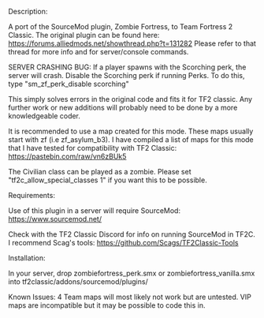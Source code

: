 Description:

A port of the SourceMod plugin, Zombie Fortress, to Team Fortress 2 Classic.
The original plugin can be found here:
https://forums.alliedmods.net/showthread.php?t=131282
Please refer to that thread for more info and for server/console commands.

SERVER CRASHING BUG: If a player spawns with the Scorching perk, the server will crash.
Disable the Scorching perk if running Perks. To do this, type "sm_zf_perk_disable scorching"

This simply solves errors in the original code and fits it for TF2 classic. Any further work or new additions will probably need to be done by a more knowledgeable coder.

It is recommended to use a map created for this mode. These maps usually start with zf (i.e zf_asylum_b3).
I have compiled a list of maps for this mode that I have tested for compatibility with TF2 Classic:
https://pastebin.com/raw/vn6zBUk5

The Civilian class can be played as a zombie. Please set "tf2c_allow_special_classes 1" if you want this to be possible.

Requirements:

Use of this plugin in a server will require SourceMod:
https://www.sourcemod.net/

Check with the TF2 Classic Discord for info on running SourceMod in TF2C. I recommend Scag's tools:
https://github.com/Scags/TF2Classic-Tools


Installation:

In your server, drop zombiefortress_perk.smx or zombiefortress_vanilla.smx into tf2classic/addons/sourcemod/plugins/

Known Issues:
4 Team maps will most likely not work but are untested.
VIP maps are incompatible but it may be possible to code this in.
